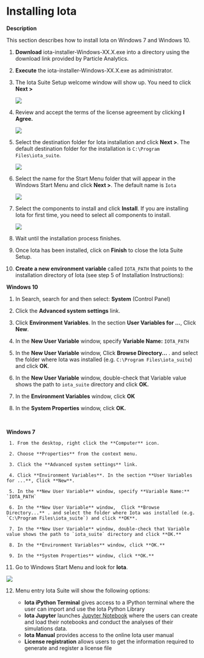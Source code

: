 # Installing Iota
**Description**

This section describes how to install Iota on Windows 7 and Windows 10.



1. **Download** iota-installer-Windows-XX.X.exe into a directory using the download link provided by Particle Analytics.

2. **Execute** the iota-installer-Windows-XX.X.exe as administrator.

3. The Iota Suite Setup welcome window will show up. You need to click **Next >**

   ![](/images/Installation_Welcome_to_Iota_Setup.PNG)
   
4. Review and accept the terms of the license agreement by clicking **I Agree.**

   ![](/images/Installation_License_agreement.PNG)
  
5. Select the destination folder for Iota installation and click **Next >**. The default destination folder for the installation is  `C:\Program Files\iota_suite`.
   
   ![](/images/Installation_location.PNG)


6. Select the name for the Start Menu folder that will appear in the Windows Start Menu and click **Next >**. The default name is `Iota` 
   
   ![](/images/Installation_Start_Menu_folder.PNG)


7. Select the components to install and click **Install**. If you are installing Iota for first time, you need to select all components to install.
   
   ![](/images/Installation_Choose_Components.PNG)

8. Wait until the installation process finishes.

9. Once Iota has been installed, click on **Finish** to close the Iota Suite Setup.

10. **Create a new environment variable** called `IOTA_PATH` that points to the installation directory of Iota (see step 5 of Installation Instructions):
    

**Windows 10**

  1. In Search, search for and then select: **System** (Control Panel)

  2. Click the **Advanced system settings** link.

  3. Click **Environment Variables**. In the section **User Variables for ...**, Click **New**. 

  4. In the **New User Variable** window, specify **Variable Name:** `IOTA_PATH` 

  5. In the **New User Variable** window,  Click **Browse Directory...** . and select the folder where Iota was installed (e.g. `C:\Program Files\iota_suite`) and click **OK**.

  6. In the **New User Variable** window, double-check that Variable value shows the path to `iota_suite` directory and click **OK.**

  7. In the **Environment Variables** window, click **OK**

  8. In the **System Properties** window, click **OK.**

​    

**Windows 7**

     1. From the desktop, right click the **Computer** icon.

     2. Choose **Properties** from the context menu.

     3. Click the **Advanced system settings** link.

     4. Click **Environment Variables**. In the section **User Variables for ...**, Click **New**. 

     5. In the **New User Variable** window, specify **Variable Name:** `IOTA_PATH`

     6. In the **New User Variable** window,  Click **Browse Directory...** . and select the folder where Iota was installed (e.g. `C:\Program Files\iota_suite`) and click **OK**.

     7. In the **New User Variable** window, double-check that Variable value shows the path to `iota_suite` directory and click **OK.** 

     8. In the **Environment Variables** window, click **OK.**

     9. In the **System Properties** window, click **OK.**


11. Go to Windows Start Menu and look for **Iota**.

   ![](/images/Installation_Iota_Menu.PNG)

12. Menu entry Iota Suite will show the following options:

    * **Iota iPython Terminal** gives access to a IPython terminal where the user can import and use the Iota Python Library
    * **Iota Jupyter** launches [Jupyter Notebook](https://jupyter-notebook-beginner-guide.readthedocs.io/en/latest/what_is_jupyter.html) where the users can create and load their notebooks and conduct the analyses of their simulations data.
    * **Iota Manual** provides access to the online Iota user manual
    * **License registration** allows users to get the information required to generate and register a license file
